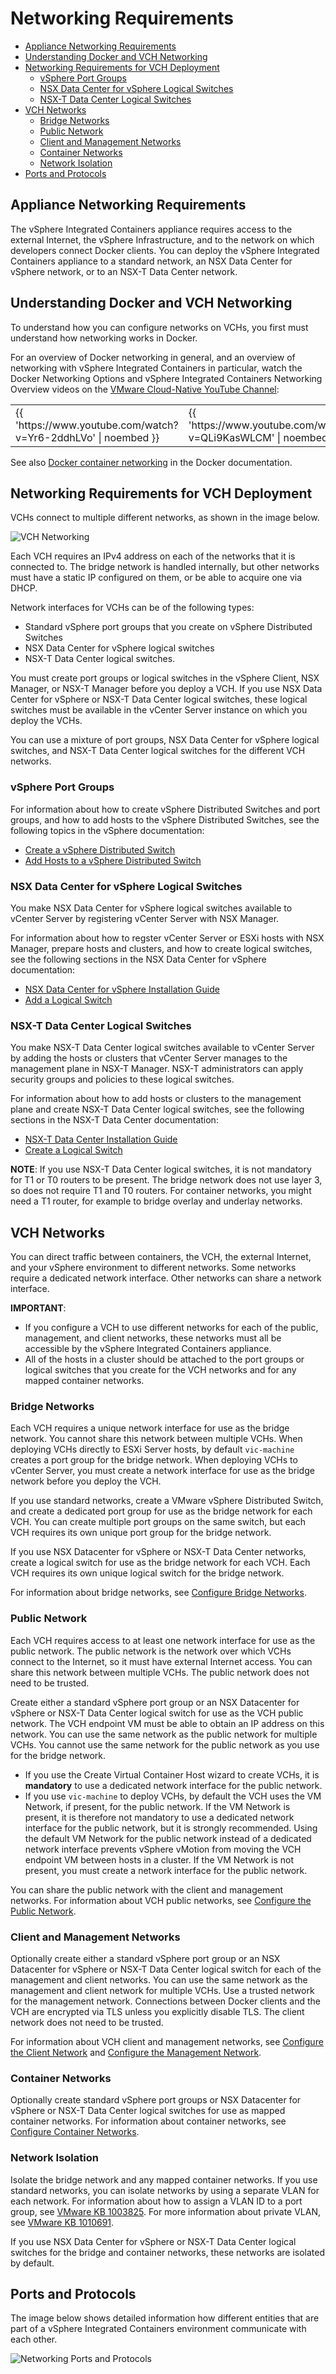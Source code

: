 # Networking Requirements #

- [Appliance Networking Requirements](#networkreqs)
- [Understanding Docker and VCH Networking](#understanding)
- [Networking Requirements for VCH Deployment](#vchnetworkreqs)
  - [vSphere Port Groups](#portgroups)
  - [NSX Data Center for vSphere Logical Switches](#nsx)
  - [NSX-T Data Center Logical Switches](#nsxt)
- [VCH Networks](#vchnetworks)
  - [Bridge Networks](#bridge)
  - [Public Network](#public)
  - [Client and Management Networks](#client-mgmt)
  - [Container Networks](#container)
  - [Network Isolation](#isolation)
- [Ports and Protocols](#ports)

## Appliance Networking Requirements <a id="networkreqs"></a>

The vSphere Integrated Containers appliance requires access to the external Internet, the vSphere Infrastructure, and to the network on which developers connect Docker clients. You can deploy the vSphere Integrated Containers appliance to a standard network, an NSX Data Center for vSphere network, or to an NSX-T Data Center network.

## Understanding Docker and VCH Networking <a id="understanding"></a>

To understand how you can configure networks on VCHs, you first must understand how networking works in Docker.

For an overview of Docker networking in general, and an overview of networking with vSphere Integrated Containers in particular, watch the Docker Networking Options and vSphere Integrated Containers Networking Overview videos on the [VMware Cloud-Native YouTube Channel](https://www.youtube.com/channel/UCdkGV51Nu0unDNT58bHt9bg):

<table>
				<tbody>
					<tr>
						<td><!--StartFragment-->{{ 'https://www.youtube.com/watch?v=Yr6-2ddhLVo' | noembed }}<!--EndFragment--></td>
						<td><!--StartFragment-->{{ 'https://www.youtube.com/watch?v=QLi9KasWLCM' | noembed }}<!--EndFragment--></td>
					</tr>
				</tbody>
			</table>


See also [Docker container networking](https://docs.docker.com/engine/userguide/networking/) in the Docker documentation.

## Networking Requirements for VCH Deployment <a id="vchnetworkreqs"></a>

VCHs connect to multiple different networks, as shown in the image below.

![VCH Networking](graphics/vic_networking.png)

Each VCH requires an IPv4 address on each of the networks that it is connected to. The bridge network is handled internally, but other networks must have a static IP configured on them, or be able to acquire one via DHCP. 

Network interfaces for VCHs can be of the following types:

- Standard vSphere port groups that you create on vSphere Distributed Switches
- NSX Data Center for vSphere logical switches
- NSX-T Data Center logical switches. 

You must create port groups or logical switches in the vSphere Client, NSX Manager, or NSX-T Manager before you deploy a VCH. If you use NSX Data Center for vSphere or NSX-T Data Center logical switches, these logical switches must be available in the vCenter Server instance on which you deploy the VCHs.

You can use a mixture of port groups, NSX Data Center for vSphere logical switches, and NSX-T Data Center logical switches for the different VCH networks.

### vSphere Port Groups <a id="portgroups"></a>

For information about how to create vSphere Distributed Switches and port groups, and how to add hosts to the vSphere Distributed Switches, see the following topics in the vSphere documentation:

- [Create a vSphere Distributed Switch](https://docs.vmware.com/en/VMware-vSphere/6.7/com.vmware.vsphere.networking.doc/GUID-D21B3241-0AC9-437C-80B1-0C8043CC1D7D.html) 
- [Add Hosts to a vSphere Distributed Switch](https://docs.vmware.com/en/VMware-vSphere/6.7/com.vmware.vsphere.networking.doc/GUID-E90C1B0D-82CB-4A3D-BE1B-0FDCD6575725.html)

### NSX Data Center for vSphere Logical Switches <a id="nsx"></a>

You make NSX Data Center for vSphere logical switches available to vCenter Server by registering vCenter Server with NSX Manager.

For information about how to regster vCenter Server or ESXi hosts with NSX Manager, prepare hosts and clusters, and how to create logical switches, see the following sections in the NSX Data Center for vSphere documentation: 

- [NSX Data Center for vSphere Installation Guide](https://docs.vmware.com/en/VMware-NSX-Data-Center-for-vSphere/6.4/com.vmware.nsx.install.doc/GUID-D8578F6E-A40C-493A-9B43-877C2B75ED52.html)
- [Add a Logical Switch](https://docs.vmware.com/en/VMware-NSX-Data-Center-for-vSphere/6.4/com.vmware.nsx.install.doc/GUID-DD31D6BC-2E56-4E91-B45F-FCA3E80FF786.html)

### NSX-T Data Center Logical Switches <a id="nsxt"></a>

You make NSX-T Data Center logical switches available to vCenter Server by adding the hosts or clusters that vCenter Server manages to the management plane in NSX-T Manager. NSX-T administrators can apply security groups and policies to these logical switches.

For information about how to add hosts or clusters to the management plane and create NSX-T Data Center logical switches, see the following sections in the NSX-T Data Center documentation: 

- [NSX-T Data Center Installation Guide](https://docs.vmware.com/en/VMware-NSX-T-Data-Center/2.3/com.vmware.nsxt.install.doc/GUID-3E0C4CEC-D593-4395-84C4-150CD6285963.html)
- [Create a Logical Switch
](https://docs.vmware.com/en/VMware-NSX-T-Data-Center/2.3/com.vmware.nsxt.admin.doc/GUID-23194F9A-416A-40EA-B9F7-346B391C3EF8.html) 

**NOTE**: If you use NSX-T Data Center logical switches, it is not mandatory for T1 or T0 routers to be present. The bridge network  does not use layer 3, so does not require T1 and T0 routers. For container networks, you might need a T1 router, for example to bridge overlay and underlay networks.

## VCH Networks <a id="vchnetworks"></a>

You can direct traffic between containers, the VCH, the external Internet, and your vSphere environment to different networks. Some networks require a dedicated network interface. Other networks can share a network interface.

**IMPORTANT**: 

- If you configure a VCH to use different networks for each of the public, management, and client networks, these networks must all be accessible by the vSphere Integrated Containers appliance. 
- All of the hosts in a cluster should be attached to the port groups or logical switches that you create for the VCH networks and for any mapped container networks.

### Bridge Networks <a id="bridge"></a>

Each VCH requires a unique network interface for use as the bridge network. You cannot share this network between multiple VCHs. When deploying VCHs directly to ESXi Server hosts, by default `vic-machine` creates a port group for the bridge network. When deploying VCHs to vCenter Server, you must create a network interface for use as the bridge network before you deploy the VCH.
 
If you use standard networks, create a VMware vSphere Distributed Switch, and create a dedicated port group for use as the bridge network for each VCH. You can create multiple port groups on the same switch, but each VCH requires its own unique port group for the bridge network. 

If you use NSX Datacenter for vSphere or NSX-T Data Center networks, create a logical switch for use as the bridge network for each VCH. Each VCH requires its own unique logical switch for the bridge network. 

For information about bridge networks, see [Configure Bridge Networks](bridge_network.md).

### Public Network <a id="public"></a>

Each VCH requires access to at least one network interface for use as the public network. The public network is the network over which VCHs connect to the Internet, so it must have external Internet access. You can share this network between multiple VCHs. The public network does not need to be trusted.

Create either a standard vSphere port group or an NSX Datacenter for vSphere or NSX-T Data Center logical switch for use as the VCH public network. The VCH endpoint VM must be able to obtain an IP address on this network. You can use the same network as the public network for multiple VCHs. You cannot use the same network for the public network as you use for the bridge network.

- If you use the Create Virtual Container Host wizard to create VCHs, it is **mandatory** to use a dedicated network interface for the public network.
- If you use `vic-machine` to deploy VCHs, by default the VCH uses the VM Network, if present, for the public network. If the VM Network is present, it is therefore not mandatory to use a dedicated network interface for the public network, but it is strongly recommended. Using the default VM Network for the public network instead of a dedicated network interface prevents vSphere vMotion from moving the VCH endpoint VM between hosts in a cluster. If the VM Network is not present, you must create a network interface for the public network.
  
You can share the public network with the client and management networks. For information about VCH public networks, see [Configure the Public Network](public_network.md).

### Client and Management Networks <a id="client-mgmt"></a>

Optionally create either a standard vSphere port group or an NSX Datacenter for vSphere or NSX-T Data Center logical switch for each of the management and client networks. You can use the same network as the management and client network for multiple VCHs. Use a trusted network for the management network. Connections between Docker clients and the VCH are encrypted via TLS unless you explicitly disable TLS. The client network does not need to be trusted.

For information about VCH client and management networks, see [Configure the Client Network](client_network.md) and [Configure the Management Network](mgmt_network.md).

### Container Networks <a id="container"></a>

Optionally create standard vSphere port groups or NSX Datacenter for vSphere or NSX-T Data Center logical switches for use as mapped container networks. For information about container networks, see [Configure Container Networks](container_networks.md). 

### Network Isolation <a id="isolation"></a>
 
Isolate the bridge network and any mapped container networks. If you use standard networks, you can isolate networks by using a separate VLAN for each network. For information about how to assign a VLAN ID to a port group, see [VMware KB 1003825](https://kb.vmware.com/kb/1003825). For more information about private VLAN, see [VMware KB 1010691](https://kb.vmware.com/kb/1010691).

If you use NSX Data Center for vSphere or NSX-T Data Center logical switches for the bridge and container networks, these networks are isolated by default.

## Ports and Protocols <a id="ports"></a>

The image below shows detailed information how different entities that are part of a vSphere Integrated Containers environment communicate with each other. 

 ![Networking Ports and Protocols](graphics/Network-protocols.png)